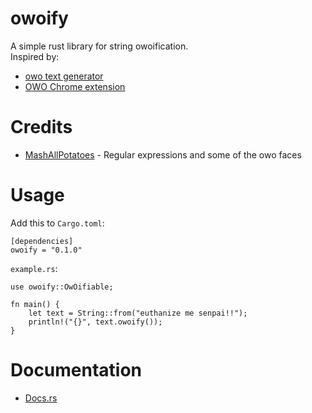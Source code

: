 # owoify
A simple rust library for string owoification.  
Inspired by:
* [owo text generator](https://honk.moe/tools/owo.html)
* [OWO Chrome extension](https://chrome.google.com/webstore/detail/owo/jolaggjkdhhgcdhcjjhfkkbllefoggob?hl=en)

# Credits
* [MashAllPotatoes](https://twitter.com/MashNewGamePlus) - Regular expressions and some of the owo faces

# Usage
Add this to ``Cargo.toml``:

```
[dependencies]
owoify = "0.1.0"
```
``example.rs``:  
```
use owoify::OwOifiable;

fn main() {
    let text = String::from("euthanize me senpai!!");
    println!("{}", text.owoify());
}
```

# Documentation  
* [Docs.rs](https://docs.rs/owoify)
